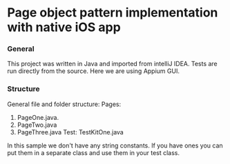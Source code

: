 # Page object pattern implementation with native iOS app
### General
This project was written in Java and imported from intelliJ IDEA. Tests are run directly from the source. Here we are using Appium GUI.

### Structure
General file and folder structure:
Pages:	
1. PageOne.java. 
2. PageTwo.java
3. PageThree.java
Test:
TestKitOne.java

In this sample we don't have any string constants. If you have ones you can put them in a separate class and use them in your test class.

